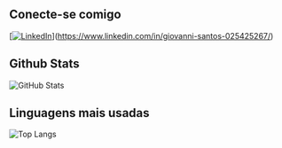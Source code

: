 ## Conecte-se comigo
[[![LinkedIn](https://img.shields.io/badge/LinkedIn-000?style=for-the-badge&logo=linkedin&logoColor=0E76A8)](https://www.linkedin.com/in/brucecamposnh/)](https://www.linkedin.com/in/giovanni-santos-025425267/)


## Github Stats
![GitHub Stats](https://github-readme-stats.vercel.app/api?username=Gimedeiros-77&&theme=codeSTACKr&show_icons=true)




## Linguagens mais usadas
![Top Langs](https://github-readme-stats-git-masterrstaa-rickstaa.vercel.app/api/top-langs/?username=Gimedeiros-77&theme=codeSTACKr&show_icons=true)

